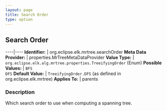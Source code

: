 ```yaml
---
layout: page
title: Search Order
type: option
---
```

## Search Order

----|----
**Identifier:** | org.eclipse.elk.mrtree.searchOrder
**Meta Data Provider:** | properties.MrTreeMetaDataProvider
**Value Type:** | `org.eclipse.elk.alg.mrtree.properties.TreeifyingOrder` (Enum)
**Possible Values:** | `BFS`<br>`DFS`
**Default Value:** | `TreeifyingOrder.DFS` (as defined in org.eclipse.elk.mrtree)
**Applies To:** | parents

### Description

Which search order to use when computing a spanning tree.
